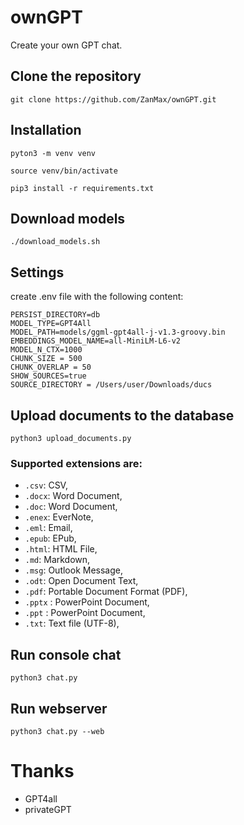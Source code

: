 # ownGPT

Create your own GPT chat.

## Clone the repository

```
git clone https://github.com/ZanMax/ownGPT.git
```

## Installation

```
pyton3 -m venv venv
```

```
source venv/bin/activate
```

```
pip3 install -r requirements.txt
```

## Download models

```
./download_models.sh
```

## Settings

create .env file with the following content:

```
PERSIST_DIRECTORY=db
MODEL_TYPE=GPT4All
MODEL_PATH=models/ggml-gpt4all-j-v1.3-groovy.bin
EMBEDDINGS_MODEL_NAME=all-MiniLM-L6-v2
MODEL_N_CTX=1000
CHUNK_SIZE = 500
CHUNK_OVERLAP = 50
SHOW_SOURCES=true
SOURCE_DIRECTORY = /Users/user/Downloads/ducs
```

## Upload documents to the database

```
python3 upload_documents.py
```

### Supported extensions are:

- `.csv`: CSV,
- `.docx`: Word Document,
- `.doc`: Word Document,
- `.enex`: EverNote,
- `.eml`: Email,
- `.epub`: EPub,
- `.html`: HTML File,
- `.md`: Markdown,
- `.msg`: Outlook Message,
- `.odt`: Open Document Text,
- `.pdf`: Portable Document Format (PDF),
- `.pptx` : PowerPoint Document,
- `.ppt` : PowerPoint Document,
- `.txt`: Text file (UTF-8),

## Run console chat

```
python3 chat.py
```

## Run webserver

```
python3 chat.py --web
```

# Thanks

- GPT4all
- privateGPT